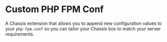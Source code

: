 # Custom PHP FPM Conf

A Chassis extension that allows you to append new configuration values to your `php-fpm.conf` so you can tailor your Chassis box to match your server requirements.
